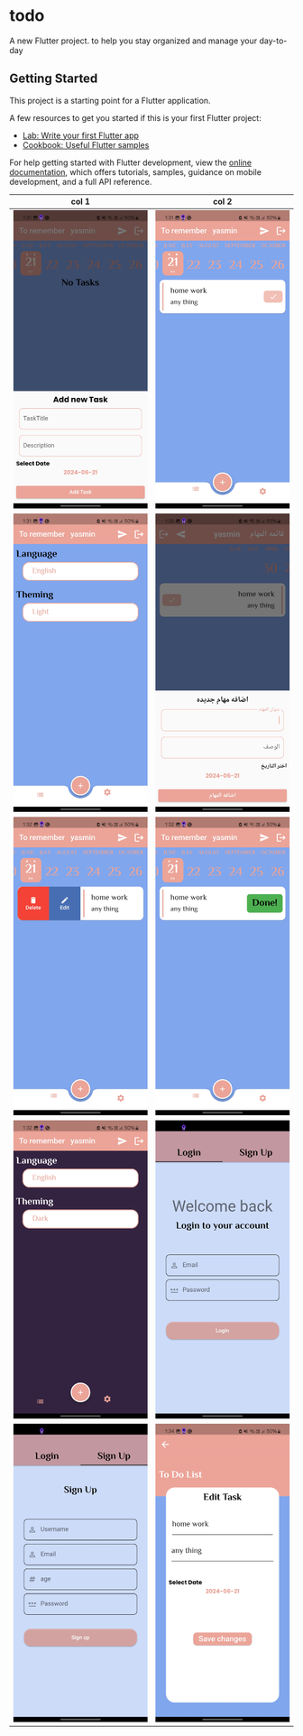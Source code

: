 # todo

A new Flutter project.
to help you stay organized and manage your day-to-day

## Getting Started

This project is a starting point for a Flutter application.

A few resources to get you started if this is your first Flutter project:

- [Lab: Write your first Flutter app](https://docs.flutter.dev/get-started/codelab)
- [Cookbook: Useful Flutter samples](https://docs.flutter.dev/cookbook)

For help getting started with Flutter development, view the
[online documentation](https://docs.flutter.dev/), which offers tutorials,
samples, guidance on mobile development, and a full API reference.


| col 1      | col 2      |
|------------|-------------|
| ![screen1](assets/images/Screenshot_20240621_013120.jpg) |![screen2](assets/images/Screenshot_20240621_013135.jpg) |
|![screen3](assets/images/Screenshot_20240621_013141.jpg) | ![screen 4](assets/images/Screenshot_20240621_013201.jpg) |
|![screen 5](assets/images/Screenshot_20240621_013247.jpg) |![screen 6](assets/images/Screenshot_20240621_013252.jpg) |
|![screen 7](assets/images/Screenshot_20240621_013259.jpg)|![screen 8](assets/images/Screenshot_20240621_013309.jpg)|
|![screen 9](assets/images/Screenshot_20240621_013311.jpg)| ![screen10](assets/images/Screenshot_20240621_013406.jpg) |








